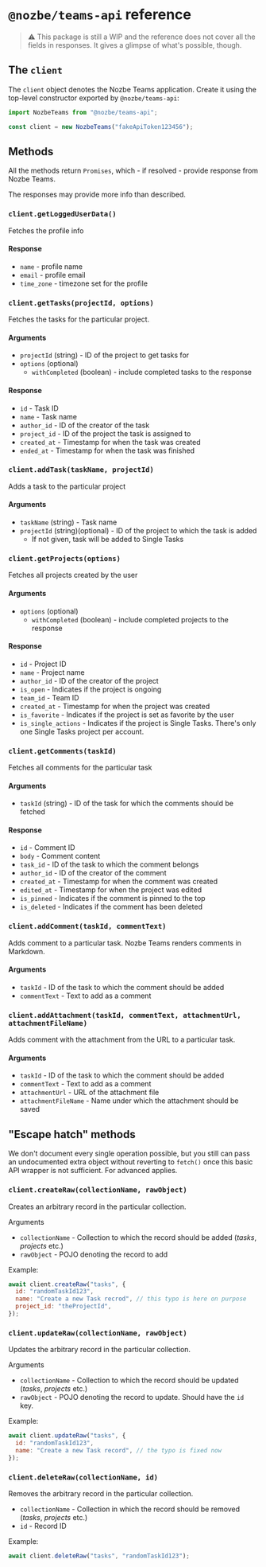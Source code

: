 # `@nozbe/teams-api` reference

> ⚠️ This package is still a WIP and the reference does not cover all the fields in responses. It gives a glimpse of what's possible, though.

## The `client`

The `client` object denotes the Nozbe Teams application. Create it using the top-level constructor exported by `@nozbe/teams-api`:

```js
import NozbeTeams from "@nozbe/teams-api";

const client = new NozbeTeams("fakeApiToken123456");
```

## Methods

All the methods return `Promises`, which - if resolved - provide response from Nozbe Teams.

The responses may provide more info than described.

### `client.getLoggedUserData()`

Fetches the profile info

#### Response

- `name` - profile name
- `email` - profile email
- `time_zone` - timezone set for the profile

### `client.getTasks(projectId, options)`

Fetches the tasks for the particular project.

#### Arguments

- `projectId` (string) - ID of the project to get tasks for
- `options` (optional)
  - `withCompleted` (boolean) - include completed tasks to the response

#### Response

- `id` - Task ID
- `name` - Task name
- `author_id` - ID of the creator of the task
- `project_id` - ID of the project the task is assigned to
- `created_at` - Timestamp for when the task was created
- `ended_at` - Timestamp for when the task was finished

### `client.addTask(taskName, projectId)`

Adds a task to the particular project

#### Arguments

- `taskName` (string) - Task name
- `projectId` (string)(optional) - ID of the project to which the task is added
  - If not given, task will be added to Single Tasks

### `client.getProjects(options)`

Fetches all projects created by the user

#### Arguments

- `options` (optional)
  - `withCompleted` (boolean) - include completed projects to the response

#### Response

- `id` - Project ID
- `name` - Project name
- `author_id` - ID of the creator of the project
- `is_open` - Indicates if the project is ongoing
- `team_id` - Team ID
- `created_at` - Timestamp for when the project was created
- `is_favorite` - Indicates if the project is set as favorite by the user
- `is_single_actions` - Indicates if the project is Single Tasks. There's only one Single Tasks project per account.

### `client.getComments(taskId)`

Fetches all comments for the particular task

#### Arguments

- `taskId` (string) - ID of the task for which the comments should be fetched

#### Response

- `id` - Comment ID
- `body` - Comment content
- `task_id` - ID of the task to which the comment belongs
- `author_id` - ID of the creator of the comment
- `created_at` - Timestamp for when the comment was created
- `edited_at` - Timestamp for when the project was edited
- `is_pinned` - Indicates if the comment is pinned to the top
- `is_deleted` - Indicates if the comment has been deleted

### `client.addComment(taskId, commentText)`

Adds comment to a particular task. Nozbe Teams renders comments in Markdown.

#### Arguments

- `taskId` - ID of the task to which the comment should be added
- `commentText` - Text to add as a comment

### `client.addAttachment(taskId, commentText, attachmentUrl, attachmentFileName)`

Adds comment with the attachment from the URL to a particular task.

#### Arguments

- `taskId` - ID of the task to which the comment should be added
- `commentText` - Text to add as a comment
- `attachmentUrl` - URL of the attachment file
- `attachmentFileName` - Name under which the attachment should be saved

## "Escape hatch" methods

We don't document every single operation possible, but you still can pass an undocumented extra object without reverting to `fetch()` once this basic API wrapper is not sufficient. For advanced applies.

### `client.createRaw(collectionName, rawObject)`

Creates an arbitrary record in the particular collection.

Arguments

- `collectionName` - Collection to which the record should be added (_tasks_, _projects_ etc.)
- `rawObject` - POJO denoting the record to add

Example:

```js
await client.createRaw("tasks", {
  id: "randomTaskId123",
  name: "Create a new Task recrod", // this typo is here on purpose
  project_id: "theProjectId",
});
```

### `client.updateRaw(collectionName, rawObject)`

Updates the arbitrary record in the particular collection.

Arguments

- `collectionName` - Collection to which the record should be updated (_tasks_, _projects_ etc.)
- `rawObject` - POJO denoting the record to update. Should have the `id` key.

Example:

```js
await client.updateRaw("tasks", {
  id: "randomTaskId123",
  name: "Create a new Task record", // the typo is fixed now
});
```

### `client.deleteRaw(collectionName, id)`

Removes the arbitrary record in the particular collection.

- `collectionName` - Collection in which the record should be removed (_tasks_, _projects_ etc.)
- `id` - Record ID

Example:

```js
await client.deleteRaw("tasks", "randomTaskId123");
```
